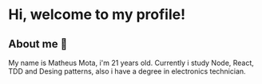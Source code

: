 # Hi, welcome to my profile! 

## About me 👻

My name is Matheus Mota, i'm 21 years old. Currently i study Node, React, TDD and Desing patterns, also i have a degree in electronics technician.  


